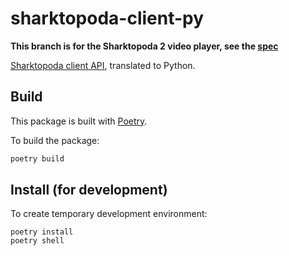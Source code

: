 # sharktopoda-client-py

**This branch is for the Sharktopoda 2 video player, see the [spec](https://github.com/mbari-org/Sharktopoda/tree/main/docs/requirements/Sharktopoda%202)**

[Sharktopoda client API](https://github.com/mbari-media-management/vcr4j/vcr4j-sharktopoda-client), translated to Python.

## Build

This package is built with [Poetry](https://python-poetry.org/).

To build the package:

```bash
poetry build
```

## Install (for development)

To create temporary development environment:

```
poetry install
poetry shell
```
